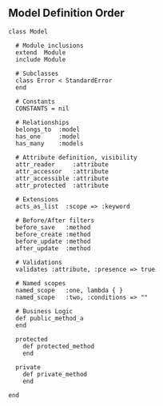 ## Model Definition Order

    class Model

      # Module inclusions
      extend  Module
      include Module

      # Subclasses
      class Error < StandardError
      end

      # Constants
      CONSTANTS = nil

      # Relationships
      belongs_to  :model
      has_one     :model
      has_many    :models

      # Attribute definition, visibility
      attr_reader     :attribute
      attr_accessor   :attribute
      attr_accessible :attribute
      attr_protected  :attribute

      # Extensions
      acts_as_list  :scope => :keyword

      # Before/After filters
      before_save   :method
      before_create :method
      before_update :method
      after_update  :method

      # Validations
      validates :attribute, :presence => true

      # Named scopes
      named_scope   :one, lambda { }
      named_scope   :two, :conditions => ""

      # Business Logic
      def public_method_a
      end

      protected
        def protected_method
        end

      private
        def private_method
        end

    end
